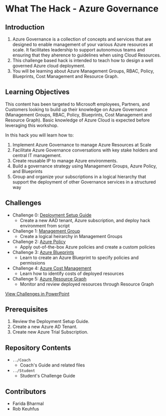 # What The Hack - Azure Governance

## Introduction

1. Azure Governance is a collection of concepts and services that are designed to enable management of your various Azure resources at scale. It facilitates leadership to support autonomous teams and ensuring that they aherence to guidelines when using Cloud Resources.
2. This challenge based hack is intended to teach how to design a well governed Azure cloud deployment. 
3. You will be learning about Azure Management Groups, RBAC, Policy, Blueprints, Cost Management and Resource Graph.

## Learning Objectives

This content has been targeted to Microsoft employees, Partners, and Customers looking to build up their knowledge on Azure Governance (Management Groups, RBAC, Policy, Blueprints, Cost Management and Resource Graph). Basic knowledge of Azure Cloud is expected before leveraging this workshop.

In this hack you will learn how to:

1. Implement Azure Governance to manage Azure Resources at Scale
2. Facilitate Azure Governance conversations with key stake holders and central IT management.
3. Create reusable IP to manage Azure environments.
4.	Build a governance strategy using Management Groups, Azure Policy, and Blueprints
5.	Group and organize your subscriptions in a logical hierarchy that support the deployment of other Governance services in a structured way

## Challenges

- Challenge 0: [Deployment Setup Guide](https://github.com/microsoft/WhatTheHack/blob/master/022-AzureGovernance/Student/Challenge0-DeploymentSetupGuide.docx?raw=true)
   - Create a new AAD tenant, Azure subscription, and deploy hack environment from script
- Challenge 1: [Management Group](https://github.com/microsoft/WhatTheHack/blob/master/022-AzureGovernance/Student/AzureGovernance-Challenges.docx?raw-true)
   - Create a logical heirarchy in Management Groups
- Challenge 2: [Azure Policy](https://github.com/microsoft/WhatTheHack/blob/master/022-AzureGovernance/Student/AzureGovernance-Challenges.docx?raw-true)
   - Apply out-of-the-box Azure policies and create a custom policies
- Challenge 3: [Azure Blueprints](https://github.com/microsoft/WhatTheHack/blob/master/022-AzureGovernance/Student/AzureGovernance-Challenges.docx?raw-true)
   - Learn to create an Azure Blueprint to specify policies and permissions
- Challenge 4: [Azure Cost Management](https://github.com/microsoft/WhatTheHack/blob/master/022-AzureGovernance/Student/AzureGovernance-Challenges.docx?raw-true)
   - Learn how to identify costs of deployed resources
- Challenge 5: [Azure Resource Graph](https://github.com/microsoft/WhatTheHack/blob/master/022-AzureGovernance/Student/AzureGovernance-Challenges.docx?raw-true)
   - Monitor and review deployed resources through Resource Graph

[View Challenges in PowerPoint](https://github.com/microsoft/WhatTheHack/blob/master/022-AzureGovernance/Student/AzureGovernance-Challenges.pptx?raw-true)

## Prerequisites
1. Review the Deployment Setup Guide. 
2. Create a new Azure AD Tenant.
3. Create new Azure Trial Subscription. 

## Repository Contents
- `../Coach`
  - Coach's Guide and related files
- `../Student`
  - Student's Challenge Guide

## Contributors
- Farida Bharmal
- Rob Keuhfus
